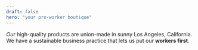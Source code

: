 ```yaml
---
draft: false
hero: "your pro-worker boutique"
---
```


*Our* high-quality products are union-made in sunny Los Angeles, California. We have a sustainable business practice that lets us put our **workers first**.